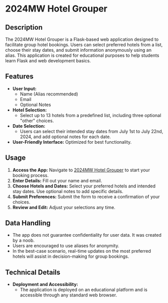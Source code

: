 # 2024MW Hotel Grouper

## Description
The 2024MW Hotel Grouper is a Flask-based web application designed to facilitate group hotel bookings. Users can select preferred hotels from a list, choose their stay dates, and submit information anonymously using an alias. This application is created for educational purposes to help students learn Flask and web development basics.

## Features
- **User Input:**
  - Name (Alias recommended)
  - Email
  - Optional Notes
- **Hotel Selection:**
  - Select up to 13 hotels from a predefined list, including three optional "other" choices.
- **Date Selection:**
  - Users can select their intended stay dates from July 1st to July 22nd, 2024, and add optional notes for each date.
- **User-Friendly Interface:** Optimized for best functionality.

## Usage
1. **Access the App:** Navigate to [2024MW Hotel Grouper](https://fog-e.homesteadcloud.com) to start your booking process.
2. **Enter Details:** Fill out your name and email.
3. **Choose Hotels and Dates:** Select your preferred hotels and intended stay dates. Use optional notes to add specific details.
4. **Submit Preferences:** Submit the form to receive a confirmation of your choices.
5. **Review and Edit:** Adjust your selections any time.

## Data Handling
  - The app does not guarantee confidentiality for user data. It was created by a noob. 
  - Users are encouraged to use aliases for anonymity.
  - In the best-case scenario, real-time updates on the most preferred hotels will assist in decision-making for group bookings.

## Technical Details
- **Deployment and Accessibility:**
  - The application is deployed on an educational platform and is accessible through any standard web browser.

